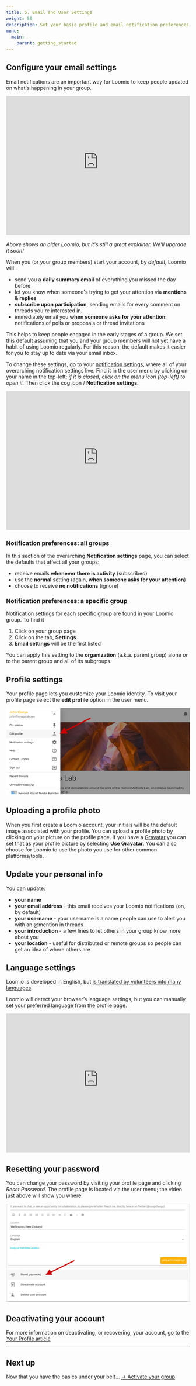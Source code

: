 ```yaml
---
title: 5. Email and User Settings
weight: 50
description: Set your basic profile and email notification preferences.
menu:
  main:
    parent: getting_started
---
```


## Configure your email settings

Email notifications are an important way for Loomio to keep people updated on what's happening in your group.

<iframe width="100%" height="380px" src="https://www.youtube-nocookie.com/embed/np02ObWLpJM" frameborder="0" allowfullscreen></iframe>

_Above shows an older Loomio, but it's still a great explainer. We'll upgrade it soon!_

When you (or your group members) start your account, by _default,_ Loomio will:

- send you a **daily summary email** of everything you missed the day before
- let you know when someone's trying to get your attention via **mentions & replies**
- **subscribe upon participation**, sending emails for every comment on threads you're interested in.
- immediately email you **when someone asks for your attention**: notifications of polls or proposals or thread invitations

This helps to keep people engaged in the early stages of a group. We set this default assuming that you and your group members will not yet have a habit of using Loomio regularly. For this reason, the default makes it easier for you to stay up to date via your email inbox.

To change these settings, go to your [notification settings](https://www.loomio.org/email_preferences), where all of your overarching notification settings live. Find it in the user menu by clicking on your name in the top-left; _if it is closed, click on the menu icon (top-left) to open it._ Then click the cog icon / **Notification settings**.

<iframe width="100%" height="380px" src="https://www.youtube-nocookie.com/embed/BnyELKGpfQQ" frameborder="0" allowfullscreen></iframe>

### Notification preferences: all groups

In this section of the overarching **Notification settings** page, you can select the defaults that affect all your groups:

- receive emails **whenever there is activity** (subscribed)
- use the **normal** setting (again, **when someone asks for your attention**)
- choose to receive **no notifications** (ignore)

### Notification preferences: a specific group

Notification settings for each specific group are found in your Loomio group. To find it

1. Click on your group page
2. Click on the tab, **Settings**
3. **Email settings** will be the first listed

You can apply this setting to the **organization** (a.k.a. parent group) alone _or_ to the parent group and all of its subgroups.

## Profile settings

Your profile page lets you customize your Loomio identity. To visit your profile page select the **edit profile** option in the user menu.

![](edit_profile.png)

## Uploading a profile photo
When you first create a Loomio account, your initials will be the default image associated with your profile. You can upload a profile photo by clicking on your picture on the profile page. If you have a [Gravatar](https://en.gravatar.com/) you can set that as your profile picture by selecting **Use Gravatar**. You can also choose for Loomio to use the photo you use for other common platforms/tools.

## Update your personal info

You can update:

* **your name**
* **your email address** - this email receives your Loomio notifications (on, by default)
* **your username** - your username is a name people can use to alert you with an @mention in threads
* **your introduction** - a few lines to let others in your group know more about you
* **your location** - useful for distributed or remote groups so people can get an idea of where others are

## Language settings
Loomio is developed in English, but [is translated by volunteers into many languages](https://www.loomio.org/g/cpaM3Hsv/loomio-community-translation).

Loomio will detect your browser’s language settings, but you can manually set your preferred language from the profile page.

<iframe width="100%" height="380px" src="https://www.youtube-nocookie.com/embed/s2ga4VMlERA" frameborder="0" allowfullscreen></iframe>

## Resetting your password
You can change your password by visiting your profile page and clicking _Reset Password_. The profile page is located via the user menu; the video just above will show you where.

![](reset_password.png)

## Deactivating your account

For more information on deactivating, or recovering, your account, go to the [Your Profile article](/en/user_manual/users/user_profile)

---

## Next up

Now that you have the basics under your belt... [→ Activate your group](../activating)
